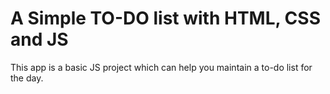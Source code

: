 # A Simple TO-DO list with HTML, CSS and JS

This app is a basic JS project which can help you maintain a to-do list for the day.